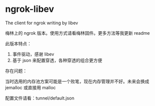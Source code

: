 # ngrok-libev
The client for ngrok writing by libev

梅林上的 ngrok 版本。使用方式请看梅林固件。更多方法等我更新 readme

此版本特点：

1. 事件驱动，感谢 libev
2. 基于 json 来配置穿透，各种穿透的组合更方便

存在问题：

当时选用的内存池方案可能是一个败笔，现在内存管理并不好。未来会换成 jemalloc 或直接用 malloc

配置文件请看：tunnel/default.json
